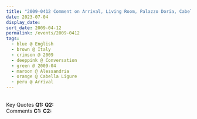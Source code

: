```yaml
---
title: "2009-0412 Comment on Arrival, Living Room, Palazzo Doria, Cabella Ligure, Alessandria, Italy"
date: 2023-07-04
display_date: 
sort_date: 2009-04-12
permalink: /events/2009-0412
tags:
  - blue @ English
  - brown @ Italy
  - crimson @ 2009
  - deeppink @ Conversation
  - green @ 2009-04
  - maroon @ Alessandria
  - orange @ Cabella Ligure
  - peru @ Arrival
---
```


<br>

<wave-list>
  <list-title color="DarkSeaGreen" width="55">Key Quotes</list-title>
  <list-item color="BlanchedAlmond" width="280"><b>Q1:</b> <i></i></list-item>
  <list-item color="Lavender" width="280"><b>Q2:</b> <i></i></list-item>
</wave-list>

<br>

<wave-list>
  <list-title color="DarkSeaGreen" width="55">Comments</list-title>
  <list-item color="BlanchedAlmond" width="280"><b>C1:</b> <i></i></list-item>
  <list-item color="Lavender" width="280"><b>C2:</b> <i></i></list-item>
</wave-list>